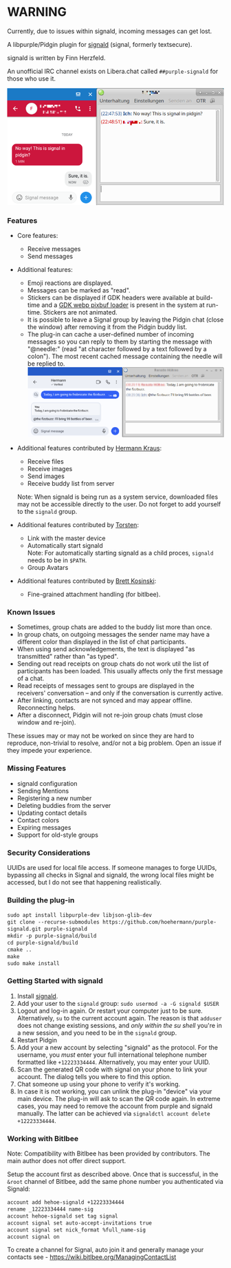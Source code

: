 # WARNING

Currently, due to issues within signald, incoming messages can get lost.

A libpurple/Pidgin plugin for [signald](https://gitlab.com/signald/signald) (signal, formerly textsecure).

signald is written by Finn Herzfeld.

An unofficial IRC channel exists on Libera.chat called `##purple-signald` for those who use it.

![Instant Message](/doc/instant_message.png?raw=true "Instant Message Screenshot")

### Features

* Core features:

  * Receive messages
  * Send messages

* Additional features:

  * Emoji reactions are displayed.
  * Messages can be marked as "read".
  * Stickers can be displayed if GDK headers were available at build-time and a [GDK webp pixbuf loader](https://github.com/aruiz/webp-pixbuf-loader) is present in the system at run-time. Stickers are not animated.
  * It is possible to leave a Signal group by leaving the Pidgin chat (close the window) after removing it from the Pidgin buddy list.
  * The plug-in can cache a user-defined number of incoming messages so you can reply to them by starting the message with "@needle:" (read "at character followed by a text followed by a colon"). The most recent cached message containing the needle will be replied to.  
  ![Reply](/doc/reply.png?raw=true "Screenshot showcasing reply feature")

* Additional features contributed by [Hermann Kraus](https://github.com/herm/):

  * Receive files
  * Receive images
  * Send images
  * Receive buddy list from server

  Note: When signald is being run as a system service, downloaded files may not be accessible directly to the user. Do not forget to add yourself to the `signald` group.

* Additional features contributed by [Torsten](https://github.com/ttlmax/):

  * Link with the master device
  * Automatically start signald  
    Note: For automatically starting signald as a child proces, `signald` needs to be in `$PATH`.
  * Group Avatars

* Additional features contributed by [Brett Kosinski](https://github.com/fancypantalons/):

  * Fine-grained attachment handling (for bitlbee).

### Known Issues

* Sometimes, group chats are added to the buddy list more than once.
* In group chats, on outgoing messages the sender name may have a different color than displayed in the list of chat participants.
* When using send acknowledgements, the text is displayed "as transmitted" rather than "as typed".
* Sending out read receipts on group chats do not work util the list of participants has been loaded. This usually affects only the first message of a chat.
* Read receipts of messages sent to groups are displayed in the receivers' conversation – and only if the conversation is currently active.
* After linking, contacts are not synced and may appear offline. Reconnecting helps.
* After a disconnect, Pidgin will not re-join group chats (must close window and re-join).

These issues may or may not be worked on since they are hard to reproduce, non-trivial to resolve, and/or not a big problem. Open an issue if they impede your experience.

### Missing Features

* signald configuration
* Sending Mentions
* Registering a new number
* Deleting buddies from the server
* Updating contact details
* Contact colors
* Expiring messages
* Support for old-style groups

### Security Considerations

UUIDs are used for local file access. If someone manages to forge UUIDs, bypassing all checks in Signal and signald, the wrong local files might be accessed, but I do not see that happening realistically.

### Building the plug-in

    sudo apt install libpurple-dev libjson-glib-dev
    git clone --recurse-submodules https://github.com/hoehermann/purple-signald.git purple-signald
    mkdir -p purple-signald/build
    cd purple-signald/build
    cmake ..
    make
    sudo make install
    
### Getting Started with signald

1. Install [signald](https://gitlab.com/signald/signald).
1. Add your user to the `signald` group: `sudo usermod -a -G signald $USER`
1. Logout and log-in again. Or restart your computer just to be sure. Alternatively, `su` to the current account again. The reason is that `adduser` does not change existing sessions, and *only within the su shell* you're in a new session, and you need to be in the `signald` group.
1. Restart Pidgin
1. Add your a new account by selecting "signald" as the protocol. For the username, you *must* enter your full international telephone number formatted like `+12223334444`. Alternatively, you may enter your UUID.
1. Scan the generated QR code with signal on your phone to link your account. The dialog tells you where to find this option.
1. Chat someone up using your phone to verify it's working.
1. In case it is not working, you can unlink the plug-in "device" via your main device. The plug-in will ask to scan the QR code again. In extreme cases, you may need to remove the account from purple and signald manually. The latter can be achieved via `signaldctl account delete +12223334444`.

### Working with Bitlbee

Note: Compatibility with Bitlbee has been provided by contributors. The main author does not offer direct support.

Setup the account first as described above. Once that is successful, in the `&root` channel of Bitlbee, add the same phone number you authenticated via Signald:
```
account add hehoe-signald +12223334444
rename _12223334444 name-sig
account hehoe-signald set tag signal
account signal set auto-accept-invitations true
account signal set nick_format %full_name-sig
account signal on
```
To create a channel for Signal, auto join it and generally manage your contacts see - https://wiki.bitlbee.org/ManagingContactList
